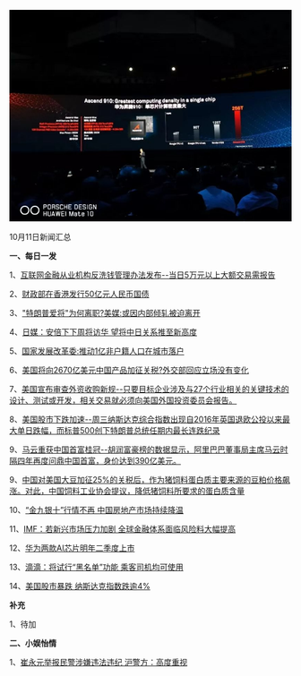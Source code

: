    ![10_02](.\10_11.jpg)

10月11日新闻汇总

**一、每日一发**

1、[互联网金融从业机构反洗钱管理办法发布--当日5万元以上大额交易需报告](http://paper.people.com.cn/rmrb/html/2018-10/11/nw.D110000renmrb_20181011_6-02.htm)

2、[财政部在香港发行50亿元人民币国债](http://paper.people.com.cn/rmrb/html/2018-10/11/nw.D110000renmrb_20181011_5-10.htm)

3、["特朗普爱将"为何离职?美媒:或因内部倾轧被迫离开](https://news.163.com/18/1010/16/DTP6T0660001875O.html)

4、[日媒：安倍下下周将访华 望将中日关系推至新高度](https://news.163.com/18/1010/14/DTP0JFT50001899N.html)

5、[国家发展改革委:推动1亿非户籍人口在城市落户](https://news.163.com/18/1011/07/DTQOEKUA0001875N.html)

6、[美国将向2670亿美元中国产品加征关税?外交部回应立场没有变化](https://news.163.com/18/1010/19/DTPGBLFH0001875N.html)

7、[美国宣布审查外资收购新规--只要目标企业涉及与27个行业相关的关键技术的设计、测试或开发，相关交易就必须向美国外国投资委员会报告。](http://www.ftchinese.com/story/001079728)

8、[美国股市下跌加速--周三纳斯达克综合指数出现自2016年英国退欧公投以来最大单日跌幅，而标普500创下特朗普总统任期内最长连跌纪录](http://www.ftchinese.com/story/001079729)

9、[马云重获中国首富桂冠--胡润富豪榜的数据显示，阿里巴巴董事局主席马云时隔四年再度问鼎中国首富，身价达到390亿美元。](http://www.ftchinese.com/story/001079727)

9、[中国对美国大豆加征25%的关税后，作为猪饲料蛋白质主要来源的豆粕价格飙涨。对此，中国饲料工业协会提议，降低猪饲料所要求的蛋白质含量](https://www.zaobao.com/finance/china/story20181011-898160)

10、[“金九银十”行情不再 中国房地产市场持续降温](https://www.zaobao.com/finance/china/story20181011-898162)

11、[IMF：若新兴市场压力加剧 全球金融体系面临风险料大幅提高](https://www.zaobao.com/finance/world/story20181011-898164)

12、[华为两款AI芯片明年二季度上市](https://www.zaobao.com/realtime/china/story20181010-898019)

13、[滴滴：将试行“黑名单”功能 乘客司机均可使用](https://www.zaobao.com/realtime/china/story20181010-898024)

14、[美国股市暴跌 纳斯达克指数跌逾4%](http://sc.stock.cnfol.com/gushizhibo/20181011/26928845.shtml)



**补充**

1、待加



**二、小娱怡情**

1、[崔永元举报民警涉嫌违法违纪 沪警方：高度重视](http://news.67.com/hongse/2018/10/10/931527.html)